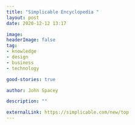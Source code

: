```yaml
---
title: "Simplicable Encyclopedia "
layout: post
date: 2020-12-12 13:17

image: 
headerImage: false
tag:
- knowledge
- design
- business
- technology

good-stories: true

author: John Spacey

description: ""

externalLink: https://simplicable.com/new/top
---
```



